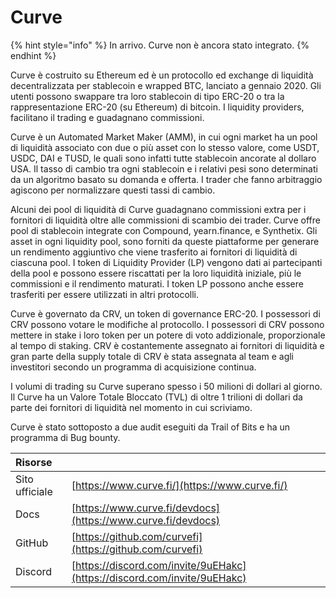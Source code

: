 # Curve

{% hint style="info" %}
In arrivo. Curve non è ancora stato integrato.
{% endhint %}

Curve è costruito su Ethereum ed è un protocollo ed exchange di liquidità decentralizzata per stablecoin e wrapped BTC, lanciato a gennaio 2020. Gli utenti possono swappare tra loro stablecoin di tipo ERC-20 o tra la rappresentazione ERC-20 (su Ethereum) di bitcoin. I liquidity providers, facilitano il trading e guadagnano commissioni.

Curve è un Automated Market Maker \(AMM\), in cui ogni market ha un pool di liquidità associato con due o più asset con lo stesso valore, come USDT, USDC, DAI e TUSD, le quali sono infatti tutte stablecoin ancorate al dollaro USA. Il tasso di cambio tra ogni stablecoin e i relativi pesi sono determinati da un algoritmo basato su domanda e offerta. I trader che fanno arbitraggio agiscono per normalizzare questi tassi di cambio.

Alcuni dei pool di liquidità di Curve guadagnano commissioni extra per i fornitori di liquidità oltre alle commissioni di scambio dei trader. Curve offre pool di stablecoin integrate con Compound, yearn.finance, e Synthetix. Gli asset in ogni liquidity pool, sono forniti da queste piattaforme per generare un rendimento aggiuntivo che viene trasferito ai fornitori di liquidità di ciascuna pool. I token di Liquidity Provider \(LP\) vengono dati ai partecipanti della pool e possono essere riscattati per la loro liquidità iniziale, più le commissioni e il rendimento maturati. I token LP possono anche essere trasferiti per essere utilizzati in altri protocolli.

Curve è governato da CRV, un token di governance ERC-20. I possessori di CRV possono votare le modifiche al protocollo. I possessori di CRV possono mettere in stake i loro token per un potere di voto addizionale, proporzionale al tempo di staking. CRV è costantemente assegnato ai fornitori di liquidità e gran parte della supply totale di CRV è stata assegnata al team e agli investitori secondo un programma di acquisizione continua.

I volumi di trading su Curve superano spesso i 50 milioni di dollari al giorno. Il Curve ha un Valore Totale Bloccato \(TVL\) di oltre 1 trilioni di dollari da parte dei fornitori di liquidità nel momento in cui scriviamo.

Curve è stato sottoposto a due audit eseguiti da Trail of Bits e ha un programma di Bug bounty.

| Risorse        |                                                                          |
|:-------------- |:------------------------------------------------------------------------ |
| Sito ufficiale | [https://www.curve.fi/](https://www.curve.fi/)                           |
| Docs           | [https://www.curve.fi/devdocs](https://www.curve.fi/devdocs)             |
| GitHub         | [https://github.com/curvefi](https://github.com/curvefi)                 |
| Discord        | [https://discord.com/invite/9uEHakc](https://discord.com/invite/9uEHakc) |

